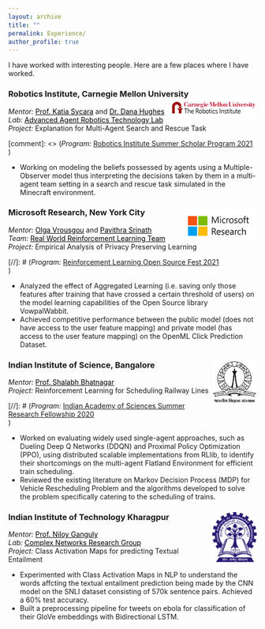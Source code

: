 ```yaml
---
layout: archive
title: ""
permalink: Experience/
author_profile: true
---
```

I have worked with interesting people. Here are a few places where I have worked.

### Robotics Institute, Carnegie Mellon University <img style="float: right;" src="/images/cmu ri.gif" width="175">
<i>Mentor:</i> <a href="https://www.ri.cmu.edu/ri-faculty/katia-sycara/" style="color: black; text-decoration: underline;">Prof. Katia Sycara</a> and <a href="https://www.ri.cmu.edu/ri-people/dana-hughes/" style="color: black; text-decoration: underline;">Dr. Dana Hughes</a> <br>
<i>Lab:</i> <a href="https://www.ri.cmu.edu/robotics-groups/advanced-agent-robotics-technology-lab/" style="color: black; text-decoration: underline;">Advanced Agent Robotics Technology Lab</a><br>
<i>Project:</i> Explanation for Multi-Agent Search and Rescue Task<br> 

[comment]: <> (<i>Program:</i> [Robotics Institute Summer Scholar Program 2021](https://riss.ri.cmu.edu/) <br>)

* Working on modeling the beliefs possessed by agents using a Multiple-Observer model thus interpreting the decisions taken by them in a multi-agent team setting in a search and rescue task simulated in the Minecraft environment. 

### Microsoft Research, New York City <img style="float: right;" src="/images/msr.png" width="150">
<i>Mentor:</i> <a href="https://www.microsoft.com/en-us/research/people/olvrousg/" style="color: black; text-decoration: underline;">Olga Vrousgou</a> and <a href="https://www.linkedin.com/in/pavithrasrinath/" style="color: black; text-decoration: underline;">Pavithra Srinath</a><br>
<i>Team:</i> <a href="https://www.microsoft.com/en-us/research/project/real-world-reinforcement-learning/" style="color: black; text-decoration: underline;">Real World Reinforcement Learning Team</a><br>
<i>Project:</i> Empirical Analysis of Privacy Preserving Learning<br>

[//]: # (<i>Program:</i> [Reinforcement Learning Open Source Fest 2021](https://www.microsoft.com/en-us/research/academic-program/rl-open-source-fest/) <br>)

* Analyzed the effect of Aggregated Learning (i.e. saving only those features after training that have crossed a
certain threshold of users) on the model learning capabilities of the Open Source library VowpalWabbit.
* Achieved competitive performance between the public model (does not have access to the user feature mapping) and private model (has access to the user feature mapping) on the OpenML Click Prediction Dataset. 

### Indian Institute of Science, Bangalore <img style="float: right;" src="/images/iisc.png" width="90">
<i>Mentor:</i> <a href="https://www.csa.iisc.ac.in/~shalabh/" style="color: black; text-decoration: underline;">Prof. Shalabh Bhatnagar</a><br>
<i>Project:</i> Reinforcement Learning for Scheduling Railway Lines<br>

[//]: # (<i>Program:</i> [Indian Academy of Sciences Summer Research Fellowship 2020](https://web-japps.ias.ac.in:8443/fellowship2020/index.html) <br>)

* Worked on evaluating widely used single-agent approaches, such as Dueling Deep Q Networks (DDQN) and Proximal Policy Optimization (PPO), using distributed scalable implementations from RLlib, to identify their shortcomings on the multi-agent Flatland Environment for efficient train scheduling.
* Reviewed the existing literature on Markov Decision Process (MDP) for Vehicle Rescheduling Problem and the algorithms developed to solve the problem specifically catering to the scheduling of trains.

### Indian Institute of Technology Kharagpur <img style="float: right;" src="/images/iitkgp.png" width="90">
<i>Mentor:</i> <a href="http://www.facweb.iitkgp.ac.in/~niloy/" style="color: black; text-decoration: underline;">Prof. Niloy Ganguly</a><br>
<i>Lab:</i> <a href="https://cnerg-iitkgp.github.io/" style="color: black; text-decoration: underline;">Complex Networks Research Group</a><br>
<i>Project:</i> Class Activation Maps for predicting Textual Entailment<br>
* Experimented with Class Activation Maps in NLP to understand the words affcting the textual entailment prediction being made by the CNN model on the SNLI dataset consisting of 570k sentence pairs. Achieved a 60% test accuracy. 
* Built a preprocessing pipeline for tweets on ebola for classification of their GloVe embeddings with Bidirectional LSTM.